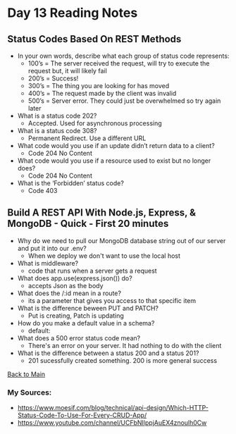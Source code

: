 # Day 13 Reading Notes

## Status Codes Based On REST Methods

- In your own words, describe what each group of status code represents:
  - 100’s = The server received the request, will try to execute the request but, it will likely fail
  - 200’s = Success!
  - 300’s = The thing you are looking for has moved
  - 400’s = The request made by the client was invalid
  - 500’s =  Server error. They could just be overwhelmed so try again later
- What is a status code 202? 
  - Accepted. Used for asynchronous processing
- What is a status code 308? 
  - Permanent Redirect. Use a different URL
- What code would you use if an update didn’t return data to a client?
  - Code 204 No Content
- What code would you use if a resource used to exist but no longer does?
  - Code 204 No Content
- What is the ‘Forbidden’ status code?
  - Code 403

## Build A REST API With Node.js, Express, & MongoDB - Quick - First 20 minutes

- Why do we need to pull our MongoDB database string out of our server and put it into our .env?
  - When we deploy we don't want to use the local host
- What is middleware?
  - code that runs when a server gets a request
- What does app.use(express.json()) do?
  - accepts Json as the body
- What does the /:id mean in a route?
  - its a parameter that gives you access to that specific item
- What is the difference beween PUT and PATCH?
  -  Put is creating, Patch is updating
- How do you make a default value in a schema?
  - default: 
- What does a 500 error status code mean?
  - There's an error on your server. It had nothing to do with the client
- What is the difference between a status 200 and a status 201?
  - 201 sucessfully created something. 200 is more general success

[Back to Main](README.md)

### My Sources:
- https://www.moesif.com/blog/technical/api-design/Which-HTTP-Status-Code-To-Use-For-Every-CRUD-App/
- https://www.youtube.com/channel/UCFbNIlppjAuEX4znoulh0Cw